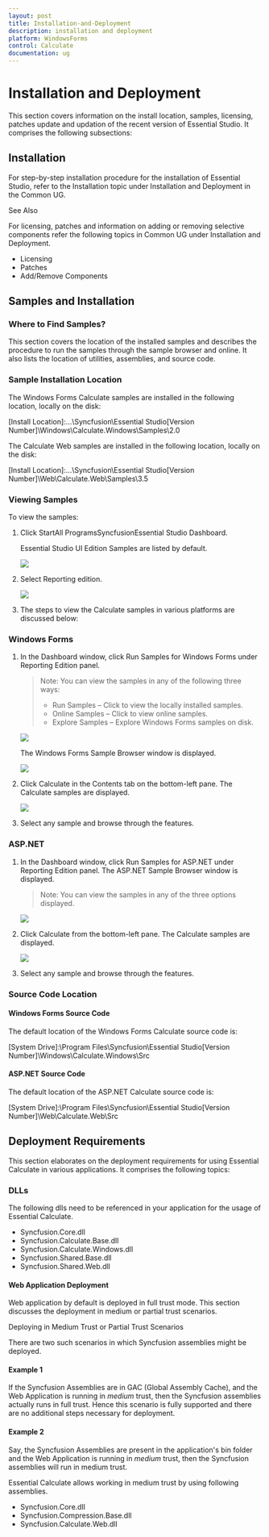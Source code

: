 ```yaml
---
layout: post
title: Installation-and-Deployment
description: installation and deployment
platform: WindowsForms
control: Calculate
documentation: ug
---
```


# Installation and Deployment

This section covers information on the install location, samples, licensing, patches update and updation of the recent version of Essential Studio. It comprises the following subsections:

## Installation

For step-by-step installation procedure for the installation of Essential Studio, refer to the Installation topic under Installation and Deployment in the Common UG.

See Also

For licensing, patches and information on adding or removing selective components refer the following topics in Common UG under Installation and Deployment.

* Licensing
* Patches
* Add/Remove Components

## Samples and Installation


### Where to Find Samples?

This section covers the location of the installed samples and describes the procedure to run the samples through the sample browser and online. It also lists the location of utilities, assemblies, and source code.



### Sample Installation Location

The Windows Forms Calculate samples are installed in the following location, locally on the disk:

[Install Location]:\...\Syncfusion\Essential Studio\[Version Number]\Windows\Calculate.Windows\Samples\2.0



The Calculate Web samples are installed in the following location, locally on the disk:

[Install Location]:\...\Syncfusion\Essential Studio\[Version Number]\Web\Calculate.Web\Samples\3.5



### Viewing Samples

To view the samples: 

1. Click StartAll ProgramsSyncfusionEssential Studio <version number>Dashboard.
   
   Essential Studio UI Edition Samples are listed by default.
   
   ![](Installation-and-Deployment_images/Installation-and-Deployment_img1.png)

2. Select Reporting edition.

   ![](Installation-and-Deployment_images/Installation-and-Deployment_img2.png)

3. The steps to view the Calculate samples in various platforms are discussed below:



### Windows Forms

1. In the Dashboard window, click Run Samples for Windows Forms under Reporting Edition panel. 
   > Note: You can view the samples in any of the following three ways:
   >
   > * Run Samples – Click to view the locally installed samples.
   > * Online Samples – Click to view online samples.
   > * Explore Samples – Explore Windows Forms samples on disk.
   
   ![](Installation-and-Deployment_images/Installation-and-Deployment_img4.png)
   
   The Windows Forms Sample Browser window is displayed.
   
   ![](Installation-and-Deployment_images/Installation-and-Deployment_img5.png)

2. Click Calculate in the Contents tab on the bottom-left pane.  The Calculate samples are displayed.

   ![](Installation-and-Deployment_images/Installation-and-Deployment_img6.png)
   
3. Select any sample and browse through the features.





### ASP.NET

1. In the Dashboard window, click Run Samples for ASP.NET under Reporting Edition panel. The ASP.NET Sample Browser window is displayed.
   
   > Note: You can view the samples in any of the three options displayed.

   ![](Installation-and-Deployment_images/Installation-and-Deployment_img8.png)

2. Click Calculate from the bottom-left pane. The Calculate samples are displayed.

   ![](Installation-and-Deployment_images/Installation-and-Deployment_img9.png)

3. Select any sample and browse through the features.

### Source Code Location

#### Windows Forms Source Code

The default location of the Windows Forms Calculate source code is:

[System Drive]:\Program Files\Syncfusion\Essential Studio\[Version Number]\Windows\Calculate.Windows\Src



#### ASP.NET Source Code

The default location of the ASP.NET Calculate source code is:

[System Drive]:\Program Files\Syncfusion\Essential Studio\[Version Number]\Web\Calculate.Web\Src

## Deployment Requirements

This section elaborates on the deployment requirements for using Essential Calculate in various applications. It comprises the following topics:

### DLLs

The following dlls need to be referenced in your application for the usage of Essential Calculate.

* Syncfusion.Core.dll
* Syncfusion.Calculate.Base.dll
* Syncfusion.Calculate.Windows.dll
* Syncfusion.Shared.Base.dll
* Syncfusion.Shared.Web.dll

#### Web Application Deployment


Web application by default is deployed in full trust mode. This section discusses the deployment in medium or partial trust scenarios.

Deploying in Medium Trust or Partial Trust Scenarios

There are two such scenarios in which Syncfusion assemblies might be deployed.

#### Example 1

If the Syncfusion Assemblies are in GAC (Global Assembly Cache), and the Web Application is running in _medium_ trust, then the Syncfusion assemblies actually runs in full trust. Hence this scenario is fully supported and there are no additional steps necessary for deployment.

#### Example 2

Say, the Syncfusion Assemblies are present in the application's bin folder and the Web Application is running in _medium_ trust, then the Syncfusion assemblies will run in medium trust. 

Essential Calculate allows working in medium trust by using following assemblies. 

* Syncfusion.Core.dll
* Syncfusion.Compression.Base.dll
* Syncfusion.Calculate.Web.dll